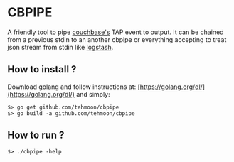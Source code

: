 CBPIPE
======

A friendly tool to pipe [couchbase's](http://www.couchbase.com/) TAP event to output.
It can be chained from a previous stdin to an another cbpipe or everything accepting to treat json stream from stdin like [logstash](https://www.elastic.co/products/logstash).

How to install ?
----------------
Download golang and follow instructions at: [https://golang.org/dl/](https://golang.org/dl/)
and simply:

```shell:
$> go get github.com/tehmoon/cbpipe
$> go build -a github.com/tehmoon/cbpipe
```

How to run ?
------------
```shell:
$> ./cbpipe -help
```
